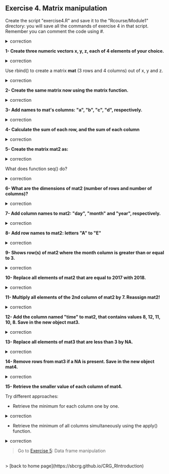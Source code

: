 ## Exercise 4. Matrix manipulation

Create the script "exercise4.R" and save it to the "Rcourse/Module1" directory: you will save all the commands of exercise 4 in that script.
<br>Remember you can comment the code using #.


<details>
<summary>
correction
</summary>

```{r}
getwd()
setwd("Rcourse/Module1")
setwd("$HOME/Rcourse/Module1")
```

</details>

**1- Create three numeric vectors x, y, z, each of 4 elements of your choice.**

<details>
<summary>
correction
</summary>

```{r}
x <- 2:5
y <- 6:9
z <- 7:4
```
</details>

Use rbind() to create a matrix **mat** (3 rows and 4 columns) out of x, y and z.

<details>
<summary>
correction
</summary>

```{r}
mat <- rbind(x, y, z)
```

</details>

**2- Create the same matrix now using the matrix function.**

<details>
<summary>
correction
</summary>

```{r}
mat <- matrix(data=c(x, y, z), nrow=3, ncol=4, byrow=TRUE)
```

</details>

**3- Add names to mat's columns: "a", "b", "c", "d", respectively.**

<details>
<summary>
correction
</summary>

```{r}
colnames(mat) <- c("a", "b", "c", "d")
```

</details>

**4- Calculate the sum of each row, and the sum of each column**

<details>
<summary>
correction
</summary>

```{r}
rowSums(mat); colSums(mat)
```

</details>

**5- Create the matrix mat2 as:**

<details>
<summary>
correction
</summary>

```{r}
mat2 <- matrix(c(seq(from=1, to=10, by=2), 5:1, rep(x=2017, times=5)), ncol=3)
```

</details>

What does function seq() do?

<details>
<summary>
correction
</summary>

**seq** generate sequences of numbers. Here, it creates a sequences from 1 to 10 with a step of 2 numbers.

</details>

**6- What are the dimensions of mat2 (number of rows and number of columns)?**

<details>
<summary>
correction
</summary>

```{r}
# number of rows
nrow(mat2)
# number of columns
ncol(mat2)
# dimensions: number of rows, number of columns
dim(mat2)
```

</details>

**7- Add column names to mat2: "day", "month" and "year", respectively.**

<details>
<summary>
correction
</summary>

```{r}
colnames(mat2) <- c("day", "month", "year")
```

</details>

**8- Add row names to mat2: letters "A" to "E"**

<details>
<summary>
correction
</summary>

```{r}
rownames(mat2) <- c("A", "B", "C", "D", "E")
rownames(mat2) <- LETTERS[1:5]
```

</details>

**9- Shows row(s) of mat2 where the month column is greater than or equal to 3.**

<details>
<summary>
correction
</summary>

```{r}
# select column month
mat2[, "month"]
# element(s) of column month that is (are) greater than or equal to 3
mat2[,"month"] >= 3
# finally select row(s) where the month columns is greater than or equal to 3
mat2[mat2[,"month"] >= 3,]
```

</details>

**10- Replace all elements of mat2 that are equal to 2017 with 2018.**

<details>
<summary>
correction
</summary>

```{r}
# which elements of mat2 that are exactly equal to 2017
mat2==2017
# retrieve actual elements
mat2[mat2==2017]
# replace all 2017 with 2018
mat2[mat2==2017] <- 2018
```

</details>

**11- Multiply all elements of the 2nd column of mat2 by 7. Reassign mat2!**

<details>
<summary>
correction
</summary>

```{r}
# multiply all elements of the 2nd column of mat2 by 7
mat2[,2] * 7
# reassign mat2 with the new values of column 2
mat2[,2] <- mat2[,2] * 7
```

</details>

**12- Add the column named "time" to mat2, that contains values 8, 12, 11, 10, 8. Save in the new object mat3.**

<details>
<summary>
correction
</summary>

```{r}
mat3 <- cbind(mat2, time=c(8, 12, 11, 10, 8))
```

</details>

**13- Replace all elements of mat3 that are less than 3 by NA.**

<details>
<summary>
correction
</summary>

```{r}
# which elements of mat3 that are less than 3
mat3 < 3
# actually elements of mat3 that are less than 3
mat3[mat3 < 3]
# reassign elements of mat3 that are less than 3 with NA
mat3[mat3 < 3] <- NA
```

</details>

**14- Remove rows from mat3 if a NA is present. Save in the new object mat4.**

<details> 
<summary>
correction
</summary>

```{r}
mat4 <- na.omit(mat3)
```

</details>

**15- Retrieve the smaller value of each column of mat4.**

Try different approaches:

* Retrieve the minimum for each column one by one.

<details> 
<summary>
correction
</summary>

```{r}
min(mat4[,"day"])
min(mat4[,"month"])
min(mat4[,"year"])
min(mat4[,"time"])
```

</details>

* Retrieve the minimum of all columns simultaneously using the apply() function.

<details> 
<summary>
correction 
</summary>

```{r}
# mat4: object
# 2: by column
# min: function to apply
apply(mat4, 2, min)
```

</details>

> Go to [Exercise 5](https://sbcrg.github.io/CRG_RIntroduction/exercise5): Data frame manipulation
<br>
> [back to home page](https://sbcrg.github.io/CRG_RIntroduction)

